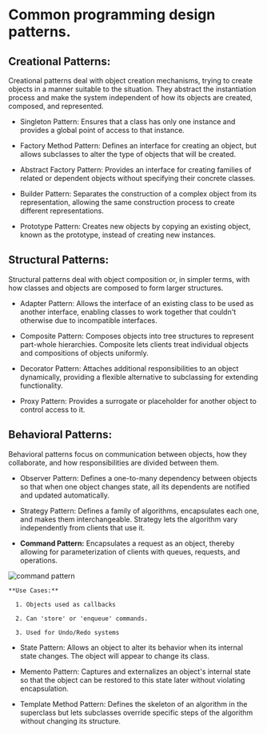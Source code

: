 # Common programming design patterns.

## Creational Patterns:
Creational patterns deal with object creation mechanisms, trying to create objects in a manner suitable to the situation. They abstract the instantiation process and make the system independent of how its objects are created, composed, and represented.

- Singleton Pattern: Ensures that a class has only one instance and provides a global point of access to that instance.

- Factory Method Pattern: Defines an interface for creating an object, but allows subclasses to alter the type of objects that will be created.

- Abstract Factory Pattern: Provides an interface for creating families of related or dependent objects without specifying their concrete classes.

- Builder Pattern: Separates the construction of a complex object from its representation, allowing the same construction process to create different representations.

- Prototype Pattern: Creates new objects by copying an existing object, known as the prototype, instead of creating new instances.
  

## Structural Patterns:
Structural patterns deal with object composition or, in simpler terms, with how classes and objects are composed to form larger structures.

- Adapter Pattern: Allows the interface of an existing class to be used as another interface, enabling classes to work together that couldn't otherwise due to incompatible interfaces.

- Composite Pattern: Composes objects into tree structures to represent part-whole hierarchies. Composite lets clients treat individual objects and compositions of objects uniformly.

- Decorator Pattern: Attaches additional responsibilities to an object dynamically, providing a flexible alternative to subclassing for extending functionality.

- Proxy Pattern: Provides a surrogate or placeholder for another object to control access to it.
  

## Behavioral Patterns:
Behavioral patterns focus on communication between objects, how they collaborate, and how responsibilities are divided between them.

- Observer Pattern: Defines a one-to-many dependency between objects so that when one object changes state, all its dependents are notified and updated automatically.

- Strategy Pattern: Defines a family of algorithms, encapsulates each one, and makes them interchangeable. Strategy lets the algorithm vary independently from clients that use it.

- **Command Pattern:** Encapsulates a request as an object, thereby allowing for parameterization of clients with queues, requests, and operations.

![command pattern](https://github.com/Kooroshoo/Design-Patterns/assets/26629624/abdb7e73-3b29-4fd8-ab88-5a4780cdbd54)

    **Use Cases:**
  
      1. Objects used as callbacks
  
      2. Can 'store' or 'enqueue' commands.
  
      3. Used for Undo/Redo systems
    
- State Pattern: Allows an object to alter its behavior when its internal state changes. The object will appear to change its class.

- Memento Pattern: Captures and externalizes an object's internal state so that the object can be restored to this state later without violating encapsulation.

- Template Method Pattern: Defines the skeleton of an algorithm in the superclass but lets subclasses override specific steps of the algorithm without changing its structure.





